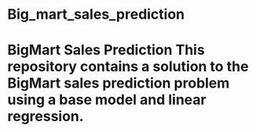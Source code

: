 # Big_mart_sales_prediction
# BigMart Sales Prediction  This repository contains a solution to the BigMart sales prediction problem using a base model and linear regression.
